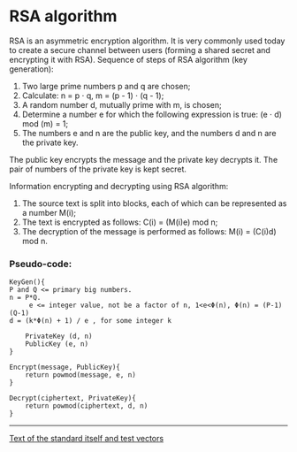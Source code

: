 # RSA algorithm

RSA is an asymmetric encryption algorithm. 
It is very commonly used today to create a secure channel between users 
(forming a shared secret and encrypting it with RSA). 
Sequence of steps of RSA algorithm (key generation):
1. Two large prime numbers p and q are chosen;
2. Calculate: n = p ⋅ q, m = (p - 1) ⋅ (q - 1);
3. A random number d, mutually prime with m, is chosen;
4. Determine a number e for which the following expression is true: (e ⋅ d) mod (m) = 1;
5. The numbers e and n are the public key, and the numbers d and n are the private key.

The public key encrypts the message and the private key decrypts it. 
The pair of numbers of the private key is kept secret.

Information encrypting and decrypting using RSA algorithm:
1. The source text is split into blocks, each of which can be represented as a number M(i);
2. The text is encrypted as follows: C(i) = (M(i)e) mod n;
3. The decryption of the message is performed as follows: M(i) = (C(i)d) mod n.

### Pseudo-code:
```
KeyGen(){
P and Q <= primary big numbers.
n = P*Q.
     e <= integer value, not be a factor of n, 1<e<Φ(n), Φ(n) = (P-1)(Q-1)    
d = (k*Φ(n) + 1) / e , for some integer k
 
    PrivateKey (d, n)
    PublicKey (e, n)
}
 
Encrypt(message, PublicKey){
    return powmod(message, e, n)
}
 
Decrypt(ciphertext, PrivateKey){
    return powmod(ciphertext, d, n)
}
``` 

---
[Text of the standard itself and test vectors](https://datatracker.ietf.org/doc/html/rfc3447)
